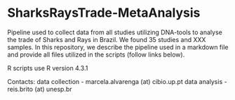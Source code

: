# SharksRaysTrade-MetaAnalysis
Pipeline used to collect data from all studies utilizing DNA-tools to analyse the trade of Sharks and Rays in Brazil. We found 35 studies and XXX samples. In this repository, we describe the pipeline used in a markdown file and provide all files utilized in the scripts (follow links below). 

R scripts use R version 4.3.1 

Contacts: 
data collection - marcela.alvarenga (at) cibio.up.pt 
data analysis - reis.brito (at) unesp.br

